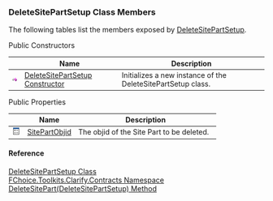 ﻿### DeleteSitePartSetup Class Members

The following tables list the members exposed by [DeleteSitePartSetup](FChoice.Toolkits.Clarify~FChoice.Toolkits.Clarify.Contracts.DeleteSitePartSetup.md).

Public Constructors

|   | Name | Description |
| --- | --- | --- |
| ![Public Constructor](dotnetimages/publicConstructor.png) | [DeleteSitePartSetup Constructor](FChoice.Toolkits.Clarify~FChoice.Toolkits.Clarify.Contracts.DeleteSitePartSetup~_ctor.md) | Initializes a new instance of the DeleteSitePartSetup class.   |



Public Properties

|   | Name | Description |
| --- | --- | --- |
| ![Public Property](dotnetimages/publicProperty.png) | [SitePartObjid](FChoice.Toolkits.Clarify~FChoice.Toolkits.Clarify.Contracts.DeleteSitePartSetup~SitePartObjid.md) | The objid of the Site Part to be deleted.   |





#### Reference

[DeleteSitePartSetup Class](FChoice.Toolkits.Clarify~FChoice.Toolkits.Clarify.Contracts.DeleteSitePartSetup.md)  
[FChoice.Toolkits.Clarify.Contracts Namespace](FChoice.Toolkits.Clarify~FChoice.Toolkits.Clarify.Contracts_namespace.md)  
[DeleteSitePart(DeleteSitePartSetup) Method](FChoice.Toolkits.Clarify~FChoice.Toolkits.Clarify.Contracts.ContractsToolkit~DeleteSitePart(DeleteSitePartSetup).md)